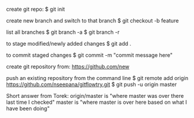 create git repo:
$ git init

create new branch and switch to that branch
$ git checkout -b feature

list all branches
$ git branch -a
$ git branch -r

to stage modified/newly added changes
$ git add .

to commit staged changes
$ git commit -m "commit message here"


create git repository from:
https://github.com/new


push an existing repository from the command line
$ git remote add origin https://github.com/nseepana/gitflowtry.git
$ git push -u origin master

Short answer from Torek:
origin/master is "where master was over there last time I checked"
master is "where master is over here based on what I have been doing"